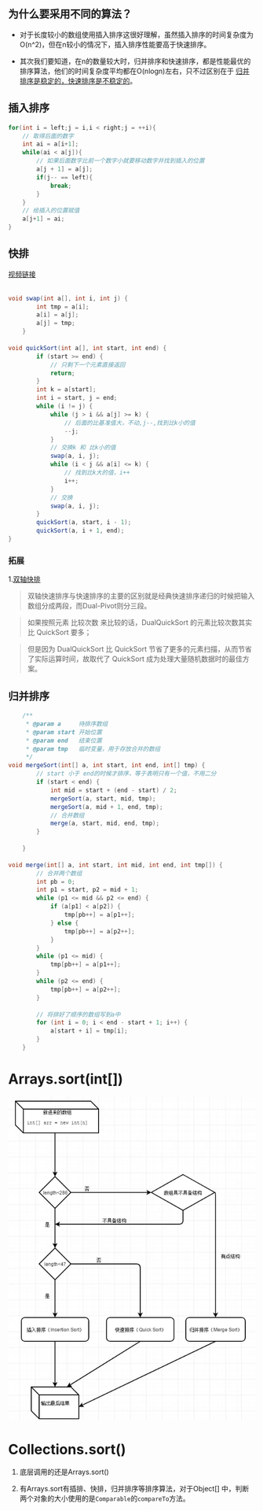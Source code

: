 ## 为什么要采用不同的算法？
- 对于长度较小的数组使用插入排序这很好理解，虽然插入排序的时间复杂度为O(n^2)，但在n较小的情况下，插入排序性能要高于快速排序。

- 其次我们要知道，在n的数量较大时，归并排序和快速排序，都是性能最优的排序算法，他们的时间复杂度平均都在O(nlogn)左右，只不过区别在于 [归并排序是稳定的，快速排序是不稳定的](https://baike.baidu.com/item/%E6%8E%92%E5%BA%8F%E7%AE%97%E6%B3%95%E7%A8%B3%E5%AE%9A%E6%80%A7/9763250)。

## 插入排序
```java
for(int i = left;j = i,i < right;j = ++i){
    // 取得后面的数字
    int ai = a[i+1];
    while(ai < a[j]){
        // 如果后面数字比前一个数字小就要移动数字并找到插入的位置
        a[j + 1] = a[j];
        if(j-- == left){
            break;
        }
    }
    // 给插入的位置赋值
    a[j+1] = ai;
}

```

## 快排 
[视频链接](https://www.youtube.com/watch?v=KUcByl1bVyg)
```java

void swap(int a[], int i, int j) {
        int tmp = a[i];
        a[i] = a[j];
        a[j] = tmp;
    }

void quickSort(int a[], int start, int end) {
        if (start >= end) {
            // 只剩下一个元素直接返回
            return;
        }
        int k = a[start];
        int i = start, j = end;
        while (i != j) {
            while (j > i && a[j] >= k) {
                // 后面的比基准值大，不动,j--,找到比k小的值
                --j;
            }
            // 交换k 和 比k小的值
            swap(a, i, j);
            while (i < j && a[i] <= k) {
                // 找到比k大的值，i++
                i++;
            }
            // 交换
            swap(a, i, j);
        }
        quickSort(a, start, i - 1);
        quickSort(a, i + 1, end);
}
```

### 拓展
1.[双轴快排](https://blog.csdn.net/Regino/article/details/104862546)
> 双轴快速排序与快速排序的主要的区别就是经典快速排序递归的时候把输入数组分成两段，而Dual-Pivot则分三段。

> 如果按照元素 比较次数 来比较的话，DualQuickSort 的元素比较次数其实比 QuickSort 要多；

>但是因为 DualQuickSort 比 QuickSort 节省了更多的元素扫描，从而节省了实际运算时间，故取代了 QuickSort 成为处理大量随机数据时的最佳方案。



## 归并排序
```java
    /**
     * @param a     待排序数组
     * @param start 开始位置
     * @param end   结束位置
     * @param tmp   临时变量，用于存放合并的数组
     */
void mergeSort(int[] a, int start, int end, int[] tmp) {
        // start 小于 end的时候才排序，等于表明只有一个值，不用二分
        if (start < end) {
            int mid = start + (end - start) / 2;
            mergeSort(a, start, mid, tmp);
            mergeSort(a, mid + 1, end, tmp);
            // 合并数组
            merge(a, start, mid, end, tmp);
        }

    }

void merge(int[] a, int start, int mid, int end, int tmp[]) {
        // 合并两个数组
        int pb = 0;
        int p1 = start, p2 = mid + 1;
        while (p1 <= mid && p2 <= end) {
            if (a[p1] < a[p2]) {
                tmp[pb++] = a[p1++];
            } else {
                tmp[pb++] = a[p2++];
            }
        }
        while (p1 <= mid) {
            tmp[pb++] = a[p1++];
        }
        while (p2 <= end) {
            tmp[pb++] = a[p2++];
        }
        
        // 将排好了顺序的数组写到a中
        for (int i = 0; i < end - start + 1; i++) {
            a[start + i] = tmp[i];
        }
    }

```


# Arrays.sort(int[])
![](../../image/2020-12-13-12-46-55.png)


# Collections.sort()
1. 底层调用的还是Arrays.sort()

2. 有Arrays.sort有插排、快排，归并排序等排序算法，对于Object[] 中，判断两个对象的大小使用的是`Comparable`的`compareTo`方法。